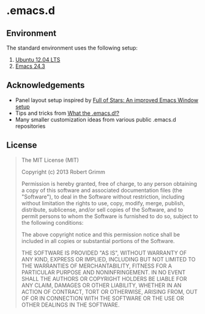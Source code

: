 .emacs.d
========

## Environment

The standard environment uses the following setup:

1. [Ubuntu 12.04 LTS](http://www.ubuntu.com/)
2. [Emacs 24.3](https://launchpad.net/~cassou/+archive/emacs)

## Acknowledgements

 * Panel layout setup inspired by
   [Full of Stars: An improved Emacs Window setup][panel-layout]
 * Tips and tricks from [What the .emacs.d!?][what-the-emacs-d]
 * Many smaller customization ideas from various public .emacs.d repositories

[panel-layout]: http://fullofsta.rs/2012/01/an-improved-emacs-window-setup/
[what-the-emacs-d]: http://whattheemacsd.com/

## License

>The MIT License (MIT)
>
>Copyright (c) 2013 Robert Grimm
>
>Permission is hereby granted, free of charge, to any person obtaining a copy of
>this software and associated documentation files (the "Software"), to deal in
>the Software without restriction, including without limitation the rights to
>use, copy, modify, merge, publish, distribute, sublicense, and/or sell copies of
>the Software, and to permit persons to whom the Software is furnished to do so,
>subject to the following conditions:
>
>The above copyright notice and this permission notice shall be included in all
>copies or substantial portions of the Software.
>
>THE SOFTWARE IS PROVIDED "AS IS", WITHOUT WARRANTY OF ANY KIND, EXPRESS OR
>IMPLIED, INCLUDING BUT NOT LIMITED TO THE WARRANTIES OF MERCHANTABILITY, FITNESS
>FOR A PARTICULAR PURPOSE AND NONINFRINGEMENT. IN NO EVENT SHALL THE AUTHORS OR
>COPYRIGHT HOLDERS BE LIABLE FOR ANY CLAIM, DAMAGES OR OTHER LIABILITY, WHETHER
>IN AN ACTION OF CONTRACT, TORT OR OTHERWISE, ARISING FROM, OUT OF OR IN
>CONNECTION WITH THE SOFTWARE OR THE USE OR OTHER DEALINGS IN THE SOFTWARE.
